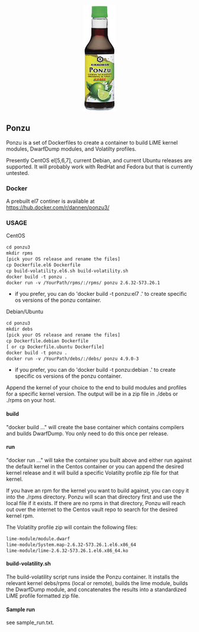 <center><img src="ponzu.jpg"></center>

## Ponzu

Ponzu is a set of Dockerfiles to create a container to build LiME kernel modules, DwarfDump modules, and Volatilty profiles.

Presently CentOS el[5,6,7], current Debian, and current Ubuntu releases are supported.
It will probably work with RedHat and Fedora but that is currently untested.


### Docker

A prebuilt el7 continer is available at https://hub.docker.com/r/dannen/ponzu3/

### USAGE

CentOS
```
cd ponzu3
mkdir rpms
[pick your OS release and rename the files]
cp Dockerfile.el6 Dockerfile
cp build-volatility.el6.sh build-volatility.sh
docker build -t ponzu .
docker run -v /YourPath/rpms/:/rpms/ ponzu 2.6.32-573.26.1
```
  * if you prefer, you can do 'docker build -t ponzu:el7 .' to create specific os versions of the ponzu container.

Debian/Ubuntu
```
cd ponzu3
mkdir debs
[pick your OS release and rename the files]
cp Dockerfile.debian Dockerfile
[ or cp Dockerfile.ubuntu Dockerfile]
docker build -t ponzu .
docker run -v /YourPath/debs/:/debs/ ponzu 4.9.0-3
```
* if you prefer, you can do 'docker build -t ponzu:debian .' to create specific os versions of the ponzu container.


Append the kernel of your choice to the end to build modules and profiles for a specific kernel version.  The output will be in a zip file in ./debs or ./rpms on your host.

#### build
"docker build ..." will create the base container which contains compilers and builds DwarfDump.  You only need to do this once per release.

#### run
"docker run ..." will take the container you built above and either run against the default kernel in the Centos container or you can append the desired kernel release and it will build a specific Volatilty profile zip file for that kernel.

If you have an rpm for the kernel you want to build against, you can copy it into the ./rpms directory.  Ponzu will scan that directory first and use the local file if it exists.  If there are no rpms in that directory, Ponzu will reach out over the internet to the Centos vault repo to search for the desired kernel rpm.


The Volatilty profile zip will contain the following files:

```
lime-module/module.dwarf
lime-module/System.map-2.6.32-573.26.1.el6.x86_64
lime-module/lime-2.6.32-573.26.1.el6.x86_64.ko
```

#### build-volatility.sh

The build-volatility script runs inside the Ponzu container.  It installs the relevant kernel debs/rpms (local or remote), builds the lime module, builds the DwarfDump module, and concatenates the results into a standardized LiME profile formatted zip file.



#### Sample run

see sample_run.txt.
